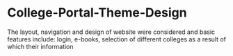 College-Portal-Theme-Design
===========================

The layout, navigation and design of website were considered and basic features include: login, e-books, selection of different colleges as a result of which their information 
